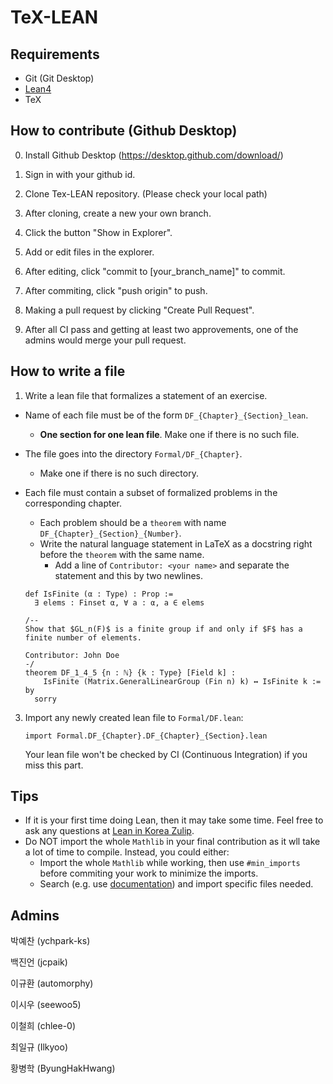 # TeX-LEAN

## Requirements

- Git (Git Desktop)
- [Lean4](https://github.com/leanprover/lean4)
- TeX

## How to contribute (Github Desktop)

0. Install Github Desktop (https://desktop.github.com/download/)

1. Sign in with your github id. 

2. Clone Tex-LEAN repository. (Please check your local path)

3. After cloning, create a new your own branch. 

4. Click the button "Show in Explorer".

5. Add or edit files in the explorer. 

6. After editing, click "commit to [your_branch_name]" to commit. 

7. After commiting, click "push origin" to push. 

8. Making a pull request by clicking "Create Pull Request". 

9. After all CI pass and getting at least two approvements, one of the admins would merge your pull request.


## How to write a file

1. Write a lean file that formalizes a statement of an exercise.
  - Name of each file must be of the form `DF_{Chapter}_{Section}_lean`.
    - **One section for one lean file**. Make one if there is no such file.
  - The file goes into the directory `Formal/DF_{Chapter}`.
    - Make one if there is no such directory.
  - Each file must contain a subset of formalized problems in the corresponding chapter.
    - Each problem should be a `theorem` with name `DF_{Chapter}_{Section}_{Number}`.
    - Write the natural language statement in LaTeX as a docstring right before the `theorem` with the same name.
      - Add a line of `Contributor: <your name>` and separate the statement and this by two newlines.

    ```lean
    def IsFinite (α : Type) : Prop :=
      ∃ elems : Finset α, ∀ a : α, a ∈ elems

    /--
    Show that $GL_n(F)$ is a finite group if and only if $F$ has a
    finite number of elements.
    
    Contributor: John Doe
    -/
    theorem DF_1_4_5 {n : ℕ} {k : Type} [Field k] :
        IsFinite (Matrix.GeneralLinearGroup (Fin n) k) ↔ IsFinite k := by
      sorry
    ```

3. Import any newly created lean file to `Formal/DF.lean`:

    ```lean
    import Formal.DF_{Chapter}.DF_{Chapter}_{Section}.lean
    ```

    Your lean file won't be checked by CI (Continuous Integration) if you miss this part.

## Tips

- If it is your first time doing Lean, then it may take some time. Feel free to ask any questions at [Lean in Korea Zulip](https://lean-in-korea.zulipchat.com/). 
- Do NOT import the whole `Mathlib` in your final contribution as it wll take a lot of time to compile. Instead, you could either:
  - Import the whole `Mathlib` while working, then use `#min_imports` before commiting your work to minimize the imports.
  - Search (e.g. use [documentation](https://leanprover-community.github.io/mathlib4_docs/index.html)) and import specific files needed.

## Admins

박예찬 (ychpark-ks)

백진언 (jcpaik)

이규환 (automorphy)

이시우 (seewoo5)

이철희 (chlee-0)

최일규 (Ilkyoo)

황병학 (ByungHakHwang)
